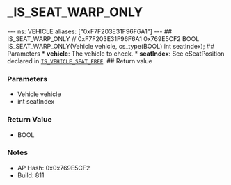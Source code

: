 # _IS_SEAT_WARP_ONLY

--- ns: VEHICLE aliases: ["0xF7F203E31F96F6A1"] --- ## IS_SEAT_WARP_ONLY  // 0xF7F203E31F96F6A1 0x769E5CF2 BOOL IS_SEAT_WARP_ONLY(Vehicle vehicle, cs_type(BOOL) int seatIndex);  ## Parameters * **vehicle**: The vehicle to check. * **seatIndex**: See eSeatPosition declared in [`IS_VEHICLE_SEAT_FREE`](#_0x22AC59A870E6A669).  ## Return value

### Parameters
* Vehicle vehicle
* int seatIndex

### Return Value
* BOOL

### Notes
* AP Hash: 0x0x769E5CF2
* Build: 811

